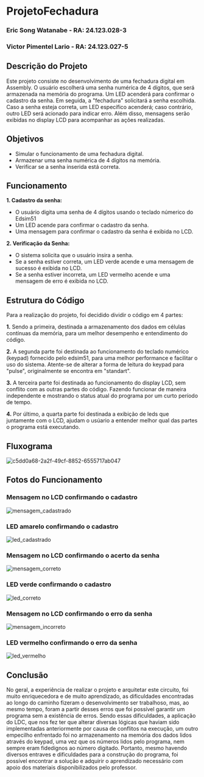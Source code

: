 # ProjetoFechadura
### Eric Song Watanabe - RA: 24.123.028-3
### Victor Pimentel Lario - RA: 24.123.027-5

## Descrição do Projeto
  Este projeto consiste no desenvolvimento de uma fechadura digital em Assembly. O usuário escolherá uma senha numérica de 4 dígitos, que será armazenada na memória do programa.
Um LED acenderá para confirmar o cadastro da senha. Em seguida, a "fechadura" solicitará a senha escolhida. Caso a senha esteja correta, um LED específico acenderá; caso
contrário, outro LED será acionado para indicar erro. Além disso, mensagens serão exibidas no display LCD para acompanhar as ações realizadas.


## Objetivos
- Simular o funcionamento de uma fechadura digital.
- Armazenar uma senha numérica de 4 dígitos na memória.
- Verificar se a senha inserida está correta.

## Funcionamento
**1. Cadastro da senha:**
  - O usuário digita uma senha de 4 dígitos usando o teclado númerico do Edsim51
  - Um LED acende para confirmar o cadastro da senha.
  - Uma mensagem para confirmar o cadastro da senha é exibida no LCD.

**2. Verificação da Senha:**
  - O sistema solicita que o usuário insira a senha.
  - Se a senha estiver correta, um LED verde acende e uma mensagem de sucesso é exibida no LCD.
  - Se a senha estiver incorreta, um LED vermelho acende e uma mensagem de erro é exibida no LCD.

## Estrutura do Código
Para a realização do projeto, foi decidido dividir o código em 4 partes: 

**1.** Sendo a primeira, destinada a armazenamento dos dados em células contínuas da memória, para um melhor desempenho e entendimento do código.

**2.** A segunda parte foi destinada ao funcionamento do teclado numérico (keypad) fornecido pelo edsim51, para uma melhor performance e facilitar o uso do sistema. Atente-se de alterar a forma de leitura do keypad para "pulse", originalmente se encontra em "standart".

**3.** A terceira parte foi destinada ao funcionamento do display LCD, sem conflito com as outras partes do código. Fazendo funcionar de maneira independente e mostrando o status atual do programa por um curto período de tempo.

**4.** Por último, a quarta parte foi destinada a exibição de leds que juntamente com o LCD, ajudam o usúario a entender melhor qual das partes o programa está executando.

## Fluxograma

![c5dd0a68-2a2f-49cf-8852-6555717ab047](https://github.com/user-attachments/assets/ca58e863-620a-481f-a85f-b502567c7f4a)


## Fotos do Funcionamento

### Mensagem no LCD confirmando o cadastro
![mensagem_cadastrado](https://github.com/user-attachments/assets/6b54c163-8af0-4c2c-8903-c2c4befa56ae)

### LED amarelo confirmando o cadastro
![led_cadastrado](https://github.com/user-attachments/assets/3e3c0d51-b3a0-47c7-a22b-a69f1a730881)

### Mensagem no LCD confirmando o acerto da senha
![mensagem_correto](https://github.com/user-attachments/assets/da9aadad-4a68-4812-8184-52afd69826c4)

### LED verde confirmando o cadastro
![led_correto](https://github.com/user-attachments/assets/615535f2-fccc-4ddd-8182-94370bf8c593)

### Mensagem no LCD confirmando o erro da senha
![mensagem_incorreto](https://github.com/user-attachments/assets/09bf4c51-51fc-40d4-ac14-cb467004584c)

### LED vermelho confirmando o erro da senha
![led_vermelho](https://github.com/user-attachments/assets/c7fc90f4-2ba3-4110-9210-ba4160d6b48a)





## Conclusão
  No geral, a experiência de realizar o projeto e arquitetar este circuito, foi muito enriquecedora e de muito aprendizado, as dificuldades encontradas ao longo do caminho fizeram o desenvolvimento ser trabalhoso, mas, ao mesmo tempo, foram a partir desses erros que foi possível garantir um programa sem a existência de erros. Sendo essas dificuldades, a aplicação do LDC, que nos fez ter que alterar diversas lógicas que haviam sido implementadas anteriormente por causa de conflitos na execução, um outro empecilho enfrentado foi no armazenamento na memória dos dados lidos através do keypad, uma vez que os números lidos pelo programa, nem sempre eram fidedignos ao número digitado. Portanto, mesmo havendo diversos entraves e dificuldades para a construção do programa, foi possível encontrar a solução e adquirir o aprendizado necessário com apoio dos materiais disponibilizados pelo professor.
